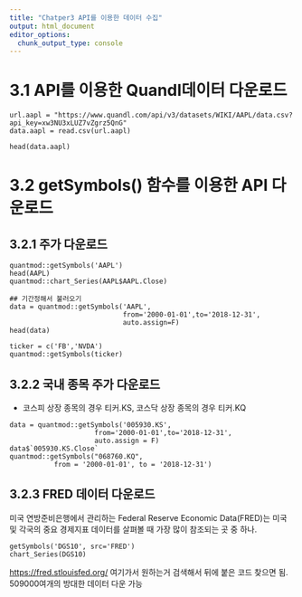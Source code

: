 ```yaml
---
title: "Chatper3 API를 이용한 데이터 수집"
output: html_document
editor_options: 
  chunk_output_type: console
---
```


# 3.1 API를 이용한 Quandl데이터 다운로드
```{r}
url.aapl = "https://www.quandl.com/api/v3/datasets/WIKI/AAPL/data.csv?api_key=xw3NU3xLUZ7vZgrz5QnG"
data.aapl = read.csv(url.aapl)

head(data.aapl)
```

# 3.2 getSymbols() 함수를 이용한 API 다운로드
## 3.2.1 주가 다운로드
```{r}
quantmod::getSymbols('AAPL')
head(AAPL)
quantmod::chart_Series(AAPL$AAPL.Close)

## 기간정해서 불러오기
data = quantmod::getSymbols('AAPL',
                            from='2000-01-01',to='2018-12-31',
                            auto.assign=F)
head(data)

ticker = c('FB','NVDA')
quantmod::getSymbols(ticker)

```

## 3.2.2 국내 종목 주가 다운로드
- 코스피 상장 종목의 경우 티커.KS, 코스닥 상장 종목의 경우 티커.KQ
```{r}
data = quantmod::getSymbols('005930.KS',
                     from='2000-01-01',to='2018-12-31',
                     auto.assign = F)
data$`005930.KS.Close`
quantmod::getSymbols("068760.KQ",
           from = '2000-01-01', to = '2018-12-31')
```


## 3.2.3 FRED 데이터 다운로드
미국 연방준비은행에서 관리하는 Federal Reserve Economic Data(FRED)는 미국 및 각국의 중요 경제지표 데이터를 살펴볼 때 가장 많이 참조되는 곳 중 하나.
```{r}
getSymbols('DGS10', src='FRED')
chart_Series(DGS10)
```
https://fred.stlouisfed.org/
여기가서 원하는거 검색해서 뒤에 붙은 코드 찾으면 됨. 509000여개의 방대한 데이터 다운 가능
